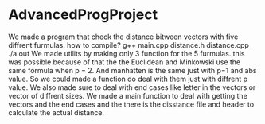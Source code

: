 # AdvancedProgProject
We made a program that check the distance bitween vectors with five diffrent furmulas.
how to compile?
g++ main.cpp distance.h distance.cpp
./a.out
We made utilits by making only 3 function for the 5 furmulas.
this was possible because of that the the Euclidean and Minkowski use the same
formula when p = 2.
And manhatten is the same just with p=1 and abs value.
So we could made a function do deal with them just with diffrent p value.
We also made sure to deal with end cases like letter in the vectors or vector of diffrent sizes.
We made a main function to deal with getting the vectors and the end cases and the there is the disstance file 
and header to calculate the actual distance.
